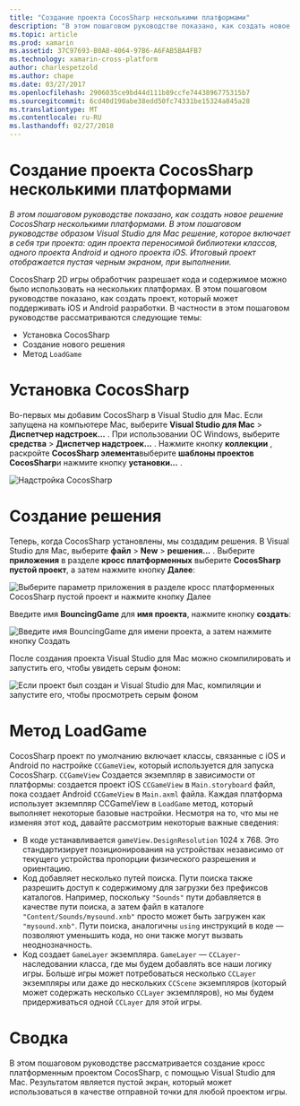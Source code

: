 ```yaml
---
title: "Создание проекта CocosSharp несколькими платформами"
description: "В этом пошаговом руководстве показано, как создать новое решение CocosSharp несколькими платформами. В этом пошаговом руководстве образом Visual Studio для Mac решение, которое включает в себя три проекта: один проекта переносимой библиотеки классов, одного проекта Android и одного проекта iOS. Итоговый проект отображается пустая черным экраном, при выполнении."
ms.topic: article
ms.prod: xamarin
ms.assetid: 37C97693-B0A8-4064-97B6-A6FAB5BA4FB7
ms.technology: xamarin-cross-platform
author: charlespetzold
ms.author: chape
ms.date: 03/27/2017
ms.openlocfilehash: 2906035ce9bd44d111b89ccfe7443896775315b7
ms.sourcegitcommit: 6cd40d190abe38edd50fc74331be15324a845a28
ms.translationtype: MT
ms.contentlocale: ru-RU
ms.lasthandoff: 02/27/2018
---
```

# <a name="creating-a-multi-platform-cocossharp-project"></a>Создание проекта CocosSharp несколькими платформами

_В этом пошаговом руководстве показано, как создать новое решение CocosSharp несколькими платформами. В этом пошаговом руководстве образом Visual Studio для Mac решение, которое включает в себя три проекта: один проекта переносимой библиотеки классов, одного проекта Android и одного проекта iOS. Итоговый проект отображается пустая черным экраном, при выполнении._

CocosSharp 2D игры обработчик разрешает кода и содержимое можно было использовать на нескольких платформах. В этом пошаговом руководстве показано, как создать проект, который может поддерживать iOS и Android разработки. В частности в этом пошаговом руководстве рассматриваются следующие темы:

 - Установка CocosSharp
 - Создание нового решения
 - Метод `LoadGame`

# <a name="installing-cocossharp"></a>Установка CocosSharp

Во-первых мы добавим CocosSharp в Visual Studio для Mac. Если запущена на компьютере Mac, выберите **Visual Studio для Mac** > **Диспетчер надстроек...**  . При использовании ОС Windows, выберите **средства** > **Диспетчер надстроек...**  . Нажмите кнопку **коллекции** , раскройте **CocosSharp элемента**выберите **шаблоны проектов CocosSharp**и нажмите кнопку **установки...**  .

![Надстройка CocosSharp](part1-images/xamarinstudioaddinsmac.png "")

# <a name="creating-a-new-solution"></a>Создание решения

Теперь, когда CocosSharp установлены, мы создадим решения. В Visual Studio для Mac, выберите **файл** > **New** > **решения...** . Выберите **приложения** в разделе **кросс платформенных** выберите **CocosSharp пустой проект**, а затем нажмите кнопку **Далее**:

![](part1-images/image1.png "Выберите параметр приложения в разделе кросс платформенных CocosSharp пустой проект и нажмите кнопку Далее")

Введите имя **BouncingGame** для **имя проекта**, нажмите кнопку **создать**:

![](part1-images/image2.png "Введите имя BouncingGame для имени проекта, а затем нажмите кнопку Создать")

После создания проекта Visual Studio для Mac можно скомпилировать и запустить его, чтобы увидеть серым фоном: 

![](part1-images/image3.png "Если проект был создан и Visual Studio для Mac, компиляции и запустите его, чтобы просмотреть серым фоном")


# <a name="loadgame-method"></a>Метод LoadGame

CocosSharp проект по умолчанию включает классы, связанные с iOS и Android по настройке `CCGameView`, который используется для запуска CocosSharp. `CCGameView` Создается экземпляр в зависимости от платформы: создается проект iOS `CCGameView` в `Main.storyboard` файл, пока создает Android `CCGameView` в `Main.axml` файла. Каждая платформа использует экземпляр CCGameView в `LoadGame` метод, который выполняет некоторые базовые настройки. Несмотря на то, что мы не изменяя этот код, давайте рассмотрим некоторые важные сведения:

 - В коде устанавливается `gameView.DesignResolution` 1024 х 768. Это стандартизирует позиционирования на устройствах независимо от текущего устройства пропорции физического разрешения и ориентацию. 
 - Код добавляет несколько путей поиска. Пути поиска также разрешить доступ к содержимому для загрузки без префиксов каталогов. Например, поскольку `"Sounds"` пути добавляется в качестве пути поиска, а затем файл в каталоге `"Content/Sounds/mysound.xnb"` просто может быть загружен как `"mysound.xnb"`. Пути поиска, аналогичны `using` инструкций в коде — позволяют уменьшить кода, но они также могут вызвать неоднозначность.
 - Код создает `GameLayer` экземпляра. `GameLayer` — `CCLayer`-наследовании класса, где мы будем добавлять все наши логику игры. Больше игры может потребоваться несколько `CCLayer` экземпляры или даже до нескольких `CCScene` экземпляров (который может содержать несколько `CCLayer` экземпляров), но мы будем придерживаться одной `CCLayer` для этой игры.

#  <a name="summary"></a>Сводка

В этом пошаговом руководстве рассматривается создание кросс платформенным проектом CocosSharp, с помощью Visual Studio для Mac. Результатом является пустой экран, который может использоваться в качестве отправной точки для любой проектом игры.